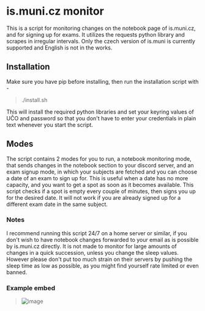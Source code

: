 # is.muni.cz monitor

This is a script for monitoring changes on the notebook page of is.muni.cz, and for signing up for exams. It utilizes the requests python library and scrapes in irregular intervals. Only the czech version of is.muni is currently supported and English is not in the works.

## Installation

Make sure you have pip before installing, then run the installation script with -

> ./install.sh

This will install the required python libraries and set your keyring values of UČO and password so that you don't have to enter your credentials in plain text whenever you start the script.

## Modes

The script contains 2 modes for you to run, a notebook monitoring mode, that sends changes in the notebook section to your discord server, and an exam signup mode, in which your subjects are fetched and you can choose a date of an exam to sign up for. This is useful when a date has no more capacity, and you want to get a spot as soon as it becomes available. This script checks if a spot is empty every couple of minutes, then signs you up for the desired date. It will not work if you are already signed up for a different exam date in the same subject.

### Notes

I recommend running this script 24/7 on a home server or similar, if you don't wish to have notebook changes forwarded to your email as is possible by is.muni.cz directly. It is not made to monitor for large amounts of changes in a quick succession, unless you change the sleep values. However please don't put too much strain on their servers by pushing the sleep time as low as possible, as you might find yourself rate limited or even banned.

### Example embed

> ![image](https://user-images.githubusercontent.com/49403617/170205830-52dfdd8c-620f-484f-98c3-c7ce6dcb66fa.png)
